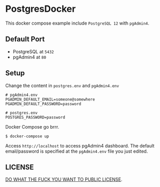# PostgresDocker

This docker compose example include ``PostgreSQL 12`` with ``pgAdmin4``.

## Default Port

* PostgreSQL at ``5432``
* pgAdmin4 at ``80``

## Setup

Change the content in ``postgres.env`` and ``pgAdmin4.env``

```env
# pgAdmin4.env
PGADMIN_DEFAULT_EMAIL=someone@somewhere
PGADMIN_DEFAULT_PASSWORD=password
```

```env
# postgres.env
POSTGRES_PASSWORD=password
```

Docker Compose go brrr.

```shell
$ docker-compose up
```

Access ``http://localhost`` to access pgAdmin4 dashboard. The default email/password is specified at the ``pgAdmin4.env`` file you just edited.

## LICENSE

[DO WHAT THE FUCK YOU WANT TO PUBLIC LICENSE](http://www.wtfpl.net/about/).
